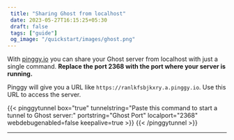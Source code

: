 ```yaml
---
 title: "Sharing Ghost from localhost" 
 date: 2023-05-27T16:15:25+05:30 
 draft: false 
 tags: ["guide"]
 og_image: "/quickstart/images/ghost.png"
---
```


With [pinggy.io](https://pinggy.io) you can share your Ghost server from localhost with just a single command. **Replace the port 2368 with the port where your server is running.**

Pinggy will give you a URL like `https://ranlkfsbjkxry.a.pinggy.io`. Use this URL to access the server.

{{< pinggytunnel box="true" tunnelstring="Paste this command to start a tunnel to Ghost server:" portstring="Ghost Port" localport="2368" webdebugenabled=false keepalive=true >}}
{{< /pinggytunnel >}}

<hr>
